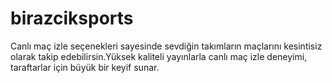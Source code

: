 # birazciksports
Canlı maç izle seçenekleri sayesinde sevdiğin takımların maçlarını kesintisiz olarak takip edebilirsin.Yüksek kaliteli yayınlarla canlı maç izle deneyimi, taraftarlar için büyük bir keyif sunar.
